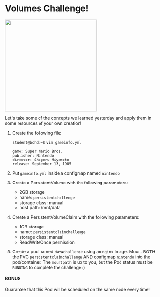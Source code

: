 # Volumes Challenge!

<img src="https://assets.ubuntu.com/v1/64cf3b1b-now-witness-the-power-of-this-fully-operational-kubernetes-cluster.jpeg" width="300"/>

Let's take some of the concepts we learned yesterday and apply them in some resources of your own creation!

1. Create the following file:

    `student@bchd:~$` `vim gameinfo.yml`

    ```
    game: Super Mario Bros.
    publisher: Nintendo
    director: Shigeru Miyamoto
    release: September 13, 1985
    ```

0. Put `gameinfo.yml` inside a configmap named `nintendo`.

0. Create a PersistentVolume with the following parameters:

    - 2GB storage
    - name: `persistentchallenge`
    - storage class: manual
    - host path: /mnt/data

0. Create a PersistentVolumeClaim with the following parameters:

    - 1GB storage
    - name: `persistentclaimchallenge`
    - storage class: manual
    - ReadWriteOnce permission

0. Create a pod named `day4challenge` using an `nginx` image. Mount BOTH the PVC `persistentclaimchallenge` AND configmap `nintendo` into the pod/container. The `mountpath` is up to you, but the Pod status must be `RUNNING` to complete the challenge :)

#### BONUS

Guarantee that this Pod will be scheduled on the same node every time!

<!--
#### SOLUTION

```yaml
apiVersion: v1
kind: Pod
metadata:
  name: day4challenge
spec:
  containers:
  - name: nginx-game
    image: nginx
    volumeMounts:
    - name: game-storage
      mountPath: "/storage"
    - name: game-config
      mountPath: "/data"
  volumes:
  - name: game-storage
    persistentVolumeClaim:
      claimName: persistentclaimchallenge
  - name: game-config
    configMap:
      name: nintendo
```
-->
